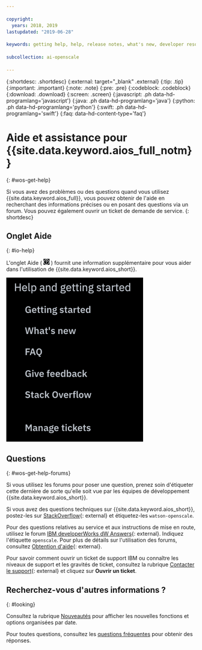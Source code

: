 ```yaml
---

copyright:
  years: 2018, 2019
lastupdated: "2019-06-28"

keywords: getting help, help, release notes, what's new, developer resources 

subcollection: ai-openscale

---
```


{:shortdesc: .shortdesc}
{:external: target="_blank" .external}
{:tip: .tip}
{:important: .important}
{:note: .note}
{:pre: .pre}
{:codeblock: .codeblock}
{:download: .download}
{:screen: .screen}
{:javascript: .ph data-hd-programlang='javascript'}
{:java: .ph data-hd-programlang='java'}
{:python: .ph data-hd-programlang='python'}
{:swift: .ph data-hd-programlang='swift'}
{:faq: data-hd-content-type='faq'}

# Aide et assistance pour {{site.data.keyword.aios_full_notm}}
{: #wos-get-help}

Si vous avez des problèmes ou des questions quand vous utilisez {{site.data.keyword.aios_full}}, vous pouvez obtenir de l'aide en recherchant des informations précises ou en posant des questions via un forum. Vous pouvez également ouvrir un ticket de demande de service.
{: shortdesc}

## Onglet Aide
{: #io-help}

L'onglet Aide ( ![icône de l'onglet d'aide](images/insight-help-tab.png) )
fournit une information supplémentaire pour vous aider dans l'utilisation de {{site.data.keyword.aios_short}}.

![panneau d'aide](images/help-tab-flyout.png)

## Questions
{: #wos-get-help-forums}

Si vous utilisez les forums pour poser une question, prenez soin d'étiqueter cette dernière de sorte qu'elle soit vue par les équipes de développement {{site.data.keyword.aios_short}}.

Si vous avez des questions techniques sur {{site.data.keyword.aios_short}},
postez-les sur [StackOverflow](https://stackoverflow.com/questions/tagged/watson-openscale){: external}
et étiquetez-les `watson-openscale`.

Pour des questions relatives au service et aux instructions de mise en route, utilisez le forum
[IBM developerWorks dW Answers](https://developer.ibm.com/?s=openscale){: external}. Indiquez l'étiquette `openscale`. Pour plus de détails sur l'utilisation des forums, consultez [Obtention d'aide](https://developer.ibm.com/answers/smartspace/dw-answers-help/index.html){: external}.

Pour savoir comment ouvrir un ticket de support IBM ou connaître les niveaux de support et les gravités de ticket, consultez la rubrique
[Contacter le support](https://cloud.ibm.com/unifiedsupport/supportcenter){: external} et cliquez sur **Ouvrir un ticket**.

## Recherchez-vous d'autres informations ?
{: #looking}

Consultez la rubrique [Nouveautés](/docs/services/ai-openscale?topic=ai-openscale-rn-relnotes) pour afficher les nouvelles fonctions et options organisées par date.

Pour toutes questions, consultez les [questions fréquentes](/docs/services/ai-openscale?topic=ai-openscale-wos-faqs) pour obtenir des réponses.
